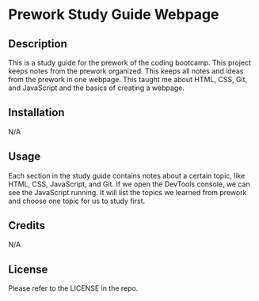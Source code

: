 # Prework Study Guide Webpage

## Description

This is a study guide for the prework of the coding bootcamp. This project keeps notes from the prework organized. This keeps all notes and ideas from the prework in one webpage. This taught me about HTML, CSS, Git, and JavaScript and the basics of creating a webpage.

## Installation

N/A

## Usage

Each section in the study guide contains notes about a certain topic, like HTML, CSS, JavaScript, and Git. If we open the DevTools console, we can see the JavaScript running. It will list the topics we learned from prework and choose one topic for us to study first.

## Credits

N/A

## License

Please refer to the LICENSE in the repo.
